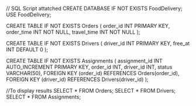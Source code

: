 // SQL Script attatched
CREATE DATABASE IF NOT EXISTS FoodDelivery;
USE FoodDelivery;


CREATE TABLE IF NOT EXISTS Orders (
    order_id INT PRIMARY KEY,
    order_time INT NOT NULL,
    travel_time INT NOT NULL
);

CREATE TABLE IF NOT EXISTS Drivers (
    driver_id INT PRIMARY KEY,
    free_at INT DEFAULT 0
);

CREATE TABLE IF NOT EXISTS Assignments (
    assignment_id INT AUTO_INCREMENT PRIMARY KEY,
    order_id INT,
    driver_id INT,
    status VARCHAR(50),
    FOREIGN KEY (order_id) REFERENCES Orders(order_id),
    FOREIGN KEY (driver_id) REFERENCES Drivers(driver_id)
);

//To display results
SELECT * FROM Orders;
SELECT * FROM Drivers;
SELECT * FROM Assignments;

